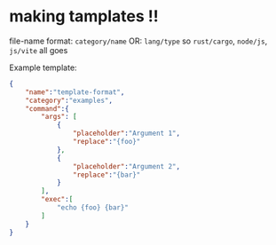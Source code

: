 # making tamplates !!

file-name format: `category/name`
OR: `lang/type`
so `rust/cargo`, `node/js`, `js/vite` all goes

Example template:
```json
{
    "name":"template-format",
    "category":"examples",
    "command":{
        "args": [
            {
                "placeholder":"Argument 1",
                "replace":"{foo}"
            },
            {
                "placeholder":"Argument 2",
                "replace":"{bar}"
            }
        ],
        "exec":[
            "echo {foo} {bar}"
        ]
    }
}
```
